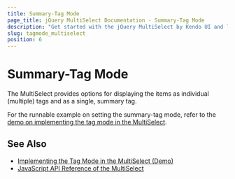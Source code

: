```yaml
---
title: Summary-Tag Mode
page_title: jQuery MultiSelect Documentation - Summary-Tag Mode
description: "Get started with the jQuery MultiSelect by Kendo UI and learn how to display single or multiple tags for the selected items."
slug: tagmode_multiselect
position: 6
---
```


# Summary-Tag Mode

The MultiSelect provides options for displaying the items as individual (multiple) tags and as a single, summary tag.

For the runnable example on setting the summary-tag mode, refer to the [demo on implementing the tag mode in the MultiSelect](https://demos.telerik.com/kendo-ui/multiselect/tag-mode).

## See Also

* [Implementing the Tag Mode in the MultiSelect (Demo)](https://demos.telerik.com/kendo-ui/multiselect/tag-mode)
* [JavaScript API Reference of the MultiSelect](/api/javascript/ui/multiselect)
